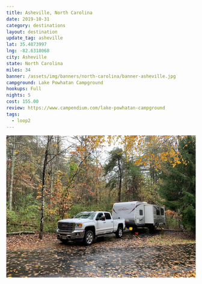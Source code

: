 ```yaml
---
title: Asheville, North Carolina
date: 2019-10-31
category: destinations
layout: destination
update_tag: asheville
lat: 35.4873997
lng: -82.6318068
city: Asheville
state: North Carolina
miles: 34
banner: /assets/img/banners/north-carolina/banner-asheville.jpg
campground: Lake Powhatan Campground
hookups: Full
nights: 5
cost: 155.00
review: https://www.campendium.com/lake-powhatan-campground
tags:
  - loop2
---
```


<img src="/assets/img/destinations/north-carolina/asheville.jpg">
